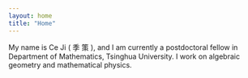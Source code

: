 ```yaml
---
layout: home
title: "Home"
---
```


My name is Ce Ji ( 季 策 ), and I am currently a postdoctoral fellow in Department of Mathematics, Tsinghua University. I work on algebraic geometry and mathematical physics.
